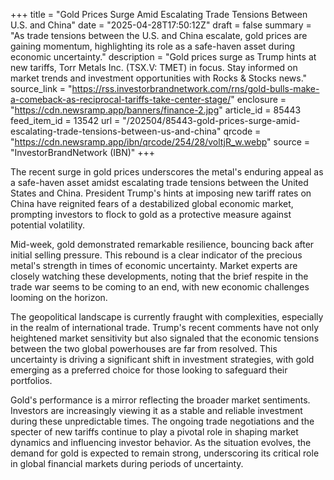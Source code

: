 +++
title = "Gold Prices Surge Amid Escalating Trade Tensions Between U.S. and China"
date = "2025-04-28T17:50:12Z"
draft = false
summary = "As trade tensions between the U.S. and China escalate, gold prices are gaining momentum, highlighting its role as a safe-haven asset during economic uncertainty."
description = "Gold prices surge as Trump hints at new tariffs, Torr Metals Inc. (TSX.V: TMET) in focus. Stay informed on market trends and investment opportunities with Rocks & Stocks news."
source_link = "https://rss.investorbrandnetwork.com/rns/gold-bulls-make-a-comeback-as-reciprocal-tariffs-take-center-stage/"
enclosure = "https://cdn.newsramp.app/banners/finance-2.jpg"
article_id = 85443
feed_item_id = 13542
url = "/202504/85443-gold-prices-surge-amid-escalating-trade-tensions-between-us-and-china"
qrcode = "https://cdn.newsramp.app/ibn/qrcode/254/28/voltjR_w.webp"
source = "InvestorBrandNetwork (IBN)"
+++

<p>The recent surge in gold prices underscores the metal's enduring appeal as a safe-haven asset amidst escalating trade tensions between the United States and China. President Trump's hints at imposing new tariff rates on China have reignited fears of a destabilized global economic market, prompting investors to flock to gold as a protective measure against potential volatility.</p><p>Mid-week, gold demonstrated remarkable resilience, bouncing back after initial selling pressure. This rebound is a clear indicator of the precious metal's strength in times of economic uncertainty. Market experts are closely watching these developments, noting that the brief respite in the trade war seems to be coming to an end, with new economic challenges looming on the horizon.</p><p>The geopolitical landscape is currently fraught with complexities, especially in the realm of international trade. Trump's recent comments have not only heightened market sensitivity but also signaled that the economic tensions between the two global powerhouses are far from resolved. This uncertainty is driving a significant shift in investment strategies, with gold emerging as a preferred choice for those looking to safeguard their portfolios.</p><p>Gold's performance is a mirror reflecting the broader market sentiments. Investors are increasingly viewing it as a stable and reliable investment during these unpredictable times. The ongoing trade negotiations and the specter of new tariffs continue to play a pivotal role in shaping market dynamics and influencing investor behavior. As the situation evolves, the demand for gold is expected to remain strong, underscoring its critical role in global financial markets during periods of uncertainty.</p>